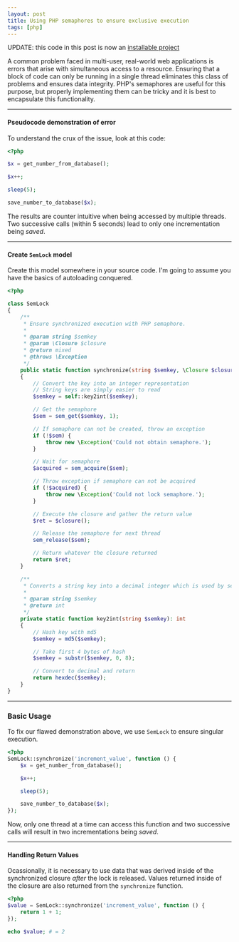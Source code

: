 ```yaml
---
layout: post
title: Using PHP semaphores to ensure exclusive execution
tags: [php]
---
```


UPDATE: this code in this post is now an [installable project](https://github.com/mmeyer2k/semlock)

A common problem faced in multi-user, real-world web applications is errors that arise with simultaneous access to a resource.
Ensuring that a block of code can only be running in a single thread eliminates this class of problems and ensures data integrity.
PHP's semaphores are useful for this purpose, but properly implementing them can be tricky and it is best to encapsulate this functionality.

---
#### Pseudocode demonstration of error

To understand the crux of the issue, look at this code:

```php
<?php

$x = get_number_from_database();

$x++;

sleep(5);

save_number_to_database($x);

```

The results are counter intuitive when being accessed by multiple threads.
Two successive calls (within 5 seconds) lead to only one incrementation being _saved_.

---

#### Create `SemLock` model

Create this model somewhere in your source code. 
I'm going to assume you have the basics of autoloading conquered.

```php
<?php

class SemLock
{
    /**
     * Ensure synchronized execution with PHP semaphore.
     *
     * @param string $semkey
     * @param \Closure $closure
     * @return mixed
     * @throws \Exception
     */
    public static function synchronize(string $semkey, \Closure $closure)
    {
        // Convert the key into an integer representation
        // String keys are simply easier to read
        $semkey = self::key2int($semkey);

        // Get the semaphore
        $sem = sem_get($semkey, 1);

        // If semaphore can not be created, throw an exception
        if (!$sem) {
            throw new \Exception('Could not obtain semaphore.');
        }

        // Wait for semaphore
        $acquired = sem_acquire($sem);

        // Throw exception if semaphore can not be acquired
        if (!$acquired) {
            throw new \Exception('Could not lock semaphore.');
        }

        // Execute the closure and gather the return value
        $ret = $closure();

        // Release the semaphore for next thread
        sem_release($sem);

        // Return whatever the closure returned
        return $ret;
    }

    /**
     * Converts a string key into a decimal integer which is used by sem_get()
     *
     * @param string $semkey
     * @return int
     */
    private static function key2int(string $semkey): int
    {
        // Hash key with md5
        $semkey = md5($semkey);

        // Take first 4 bytes of hash
        $semkey = substr($semkey, 0, 8);

        // Convert to decimal and return
        return hexdec($semkey);
    }
}

```

---

### Basic Usage

To fix our flawed demonstration above, we use `SemLock` to ensure singular execution.

```php
<?php
SemLock::synchronize('increment_value', function () {
    $x = get_number_from_database();

    $x++;

    sleep(5);

    save_number_to_database($x);
});
```

Now, only one thread at a time can access this function and two successive calls will result in two incrementations being _saved_.

---

#### Handling Return Values

Ocassionally, it is necessary to use data that was derived inside of the synchronized closure _after_ the lock is released.
Values returned inside of the closure are also returned from the `synchronize` function. 

```php
<?php
$value = SemLock::synchronize('increment_value', function () {
    return 1 + 1;
});

echo $value; # = 2
```
